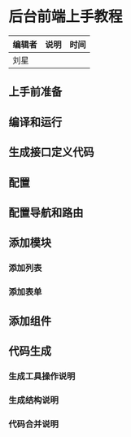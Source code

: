 # 后台前端上手教程

| 编辑者 | 说明 | 时间 |
| ------ | ---- | ---- |
| 刘星   |      |      |

## 上手前准备

## 编译和运行

## 生成接口定义代码

## 配置

## 配置导航和路由

## 添加模块

### 添加列表

### 添加表单

## 添加组件

## 代码生成

### 生成工具操作说明

### 生成结构说明

### 代码合并说明